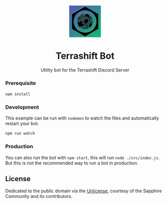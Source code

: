 <p align="center">
  <img src="icon.webp" width="100px" height="100px" />
  <h1 align="center">Terrashift Bot</h1>
  <p align="center">Utility bot for the Terrashift Discord Server</p>
</p>



### Prerequisite

```sh
npm install
```

### Development

This example can be run with `nodemon` to watch the files and automatically restart your bot.

```sh
npm run watch
```

### Production

You can also run the bot with `npm start`, this will run `node ./src/index.js`. But this is not the recommended way to run a bot in production.

## License

Dedicated to the public domain via the [Unlicense], courtesy of the Sapphire Community and its contributors.

[sapphire]: https://github.com/sapphiredev/framework
[unlicense]: https://github.com/sapphiredev/examples/blob/main/LICENSE.md
